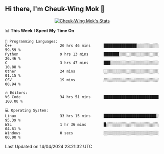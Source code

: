 ## Hi there, I'm Cheuk-Wing Mok 👋

<!--
**mozro0327/mozro0327** is a ✨ _special_ ✨ repository because its `README.md` (this file) appears on your GitHub profile.

Here are some ideas to get you started:

- 🔭 I’m currently working on ...
- 🌱 I’m currently learning ...
- 👯 I’m looking to collaborate on ...
- 🤔 I’m looking for help with ...
- 💬 Ask me about ...
- 📫 How to reach me: ...
- 😄 Pronouns: ...
- ⚡ Fun fact: ...
-->

<p align="center">
  <a href="https://github.com/mozro0327" class="rich-diff-level-one">
    <img src="https://github-readme-stats.vercel.app/api?username=mozro0327&title_color=333&text_color=777" alt="Cheuk-Wing Mok's Stats" >
    <!-- &hide=issues
    <img src="https://github-readme-stats.vercel.app/api?username=mozro0327&hide=issues&title_color=333&text_color=777" alt="Cheuk-Wing Mok's Stats" >
    -->
  </a>
</p>

<!--START_SECTION:waka-->
📊 **This Week I Spent My Time On** 

```text
💬 Programming Languages: 
C++                      20 hrs 46 mins      ███████████████░░░░░░░░░░   59.59 % 
Python                   9 hrs 13 mins       ███████░░░░░░░░░░░░░░░░░░   26.46 % 
C                        3 hrs 47 mins       ███░░░░░░░░░░░░░░░░░░░░░░   10.88 % 
Other                    24 mins             ░░░░░░░░░░░░░░░░░░░░░░░░░   01.15 % 
CSV                      19 mins             ░░░░░░░░░░░░░░░░░░░░░░░░░   00.94 % 

🔥 Editors: 
VS Code                  34 hrs 51 mins      █████████████████████████   100.00 % 

💻 Operating System: 
Linux                    33 hrs 15 mins      ████████████████████████░   95.39 % 
WSL                      1 hr 36 mins        █░░░░░░░░░░░░░░░░░░░░░░░░   04.61 % 
Windows                  0 secs              ░░░░░░░░░░░░░░░░░░░░░░░░░   00.00 % 
```


 Last Updated on 14/04/2024 23:21:32 UTC
<!--END_SECTION:waka-->
